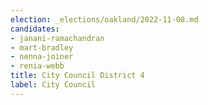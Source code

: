 ```yaml
---
election: _elections/oakland/2022-11-08.md
candidates:
- janani-ramachandran
- mart-bradley
- nenna-joiner
- renia-webb
title: City Council District 4
label: City Council
---
```


